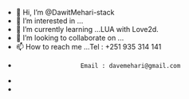 - 👋 Hi, I’m @DawitMehari-stack
- 👀 I’m interested in ...
- 🌱 I’m currently learning ...LUA with Love2d.
- 💞️ I’m looking to collaborate on ...
- 📫 How to reach me ...Tel : +251 935 314 141
-                       Email : davemehari@gmail.com
-                              
- 

<!---
DawitMehari-stack/DawitMehari-stack is a ✨ special ✨ repository because its `README.md` (this file) appears on your GitHub profile.
You can click the Preview link to take a look at your changes.
--->
